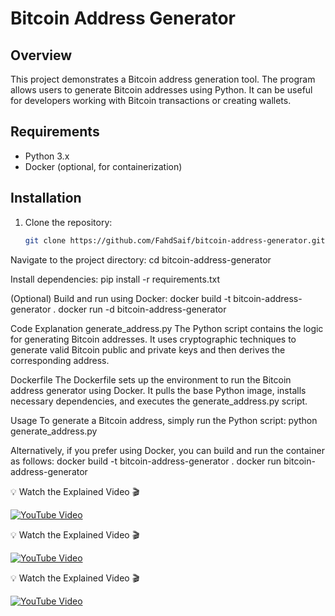 # Bitcoin Address Generator

## Overview

This project demonstrates a Bitcoin address generation tool. The program allows users to generate Bitcoin addresses using Python. It can be useful for developers working with Bitcoin transactions or creating wallets.

## Requirements

- Python 3.x
- Docker (optional, for containerization)

## Installation

1. Clone the repository:
   ```bash
   git clone https://github.com/FahdSaif/bitcoin-address-generator.git


Navigate to the project directory:
cd bitcoin-address-generator

Install dependencies:
pip install -r requirements.txt

(Optional) Build and run using Docker:
docker build -t bitcoin-address-generator .
docker run -d bitcoin-address-generator

Code Explanation
generate_address.py
The Python script contains the logic for generating Bitcoin addresses. It uses cryptographic techniques to generate valid Bitcoin public and private keys and then derives the corresponding address.

Dockerfile
The Dockerfile sets up the environment to run the Bitcoin address generator using Docker. It pulls the base Python image, installs necessary dependencies, and executes the generate_address.py script.

Usage
To generate a Bitcoin address, simply run the Python script:
python generate_address.py

Alternatively, if you prefer using Docker, you can build and run the container as follows:
docker build -t bitcoin-address-generator .
docker run bitcoin-address-generator


💡 Watch the Explained Video 🎬  

[![YouTube Video](https://img.youtube.com/vi/jwzZEI43c_M/0.jpg)](https://youtu.be/jwzZEI43c_M)

💡 Watch the Explained Video 🎬   

[![YouTube Video](https://img.youtube.com/vi/C7_kObP1MOE/0.jpg)](https://www.youtube.com/watch?v=C7_kObP1MOE)

💡 Watch the Explained Video 🎬  

[![YouTube Video](https://i3.ytimg.com/vi/lWY_tPMfNW0/hqdefault.jpg)](https://www.youtube.com/watch?v=lWY_tPMfNW0)




